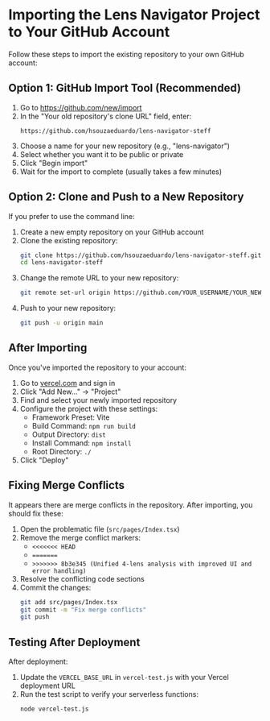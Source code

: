 # Importing the Lens Navigator Project to Your GitHub Account

Follow these steps to import the existing repository to your own GitHub account:

## Option 1: GitHub Import Tool (Recommended)

1. Go to https://github.com/new/import
2. In the "Your old repository's clone URL" field, enter:
   ```
   https://github.com/hsouzaeduardo/lens-navigator-steff
   ```
3. Choose a name for your new repository (e.g., "lens-navigator")
4. Select whether you want it to be public or private
5. Click "Begin import"
6. Wait for the import to complete (usually takes a few minutes)

## Option 2: Clone and Push to a New Repository

If you prefer to use the command line:

1. Create a new empty repository on your GitHub account
2. Clone the existing repository:
   ```bash
   git clone https://github.com/hsouzaeduardo/lens-navigator-steff.git
   cd lens-navigator-steff
   ```
3. Change the remote URL to your new repository:
   ```bash
   git remote set-url origin https://github.com/YOUR_USERNAME/YOUR_NEW_REPO.git
   ```
4. Push to your new repository:
   ```bash
   git push -u origin main
   ```

## After Importing

Once you've imported the repository to your account:

1. Go to [vercel.com](https://vercel.com) and sign in
2. Click "Add New..." → "Project"
3. Find and select your newly imported repository
4. Configure the project with these settings:
   - Framework Preset: Vite
   - Build Command: `npm run build`
   - Output Directory: `dist`
   - Install Command: `npm install`
   - Root Directory: `./`
5. Click "Deploy"

## Fixing Merge Conflicts

It appears there are merge conflicts in the repository. After importing, you should fix these:

1. Open the problematic file (`src/pages/Index.tsx`)
2. Remove the merge conflict markers:
   - `<<<<<<< HEAD`
   - `=======`
   - `>>>>>>> 8b3e345 (Unified 4-lens analysis with improved UI and error handling)`
3. Resolve the conflicting code sections
4. Commit the changes:
   ```bash
   git add src/pages/Index.tsx
   git commit -m "Fix merge conflicts"
   git push
   ```

## Testing After Deployment

After deployment:

1. Update the `VERCEL_BASE_URL` in `vercel-test.js` with your Vercel deployment URL
2. Run the test script to verify your serverless functions:
   ```bash
   node vercel-test.js
   ```
